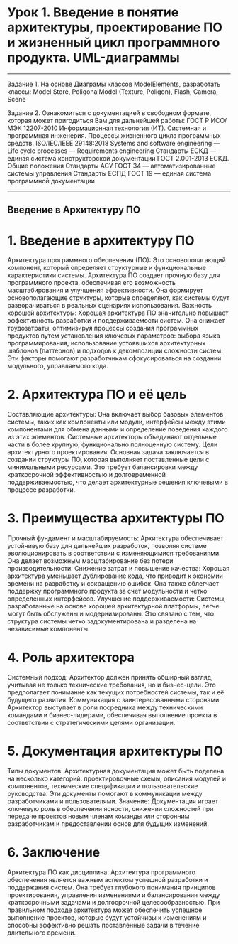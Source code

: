 # Урок 1. Введение в понятие архитектуры, проектирование ПО и жизненный цикл программного продукта. UML-диаграммы
_________________________________________________________________________________________________________________

Задание 1. На основе Диаграмы классов ModelElements, разработать классы: Model Store, PoligonalModel (Texture, Poligon), Flash, Camera, Scene

Задание 2. Ознакомиться с документацией в свободном формате, которая может пригодиться Вам для дальнейшей работы:
ГОСТ Р ИСО/МЭК 12207-2010 Информационная технология (ИТ). Системная и программная инженерия. Процессы жизненного цикла программных средств.
ISO/IEC/IEEE 29148:2018 Systems and software engineering — Life cycle processes — Requirements engineering
Стандарты ЕСКД — единая система конструкторской документации
ГОСТ 2.001-2013 ЕСКД. Общие положения
Стандарты АСУ ГОСТ 34 — автоматизированные системы управления
Стандарты ЕСПД ГОСТ 19 — единая система программной документации
_________________________________________________________________________________________________________________
## Введение в Архитектуру ПО

# 1. Введение в архитектуру ПО
Архитектура программного обеспечения (ПО): Это основополагающий компонент, который определяет структурные и функциональные характеристики системы. Архитектура ПО создает прочную базу для программного проекта, обеспечивая его возможность масштабирования и улучшения эффективности. Она формирует основополагающие структуры, которые определяют, как системы будут разворачиваться в реальных сценариях использования.
Важность хорошей архитектуры: Хорошая архитектура ПО значительно повышает эффективность разработки и поддерживаемости систем. Она снижает трудозатраты, оптимизируя процессы создания программных продуктов путем установления ключевых параметров: выбора языка программирования, использование устоявшихся архитектурных шаблонов (паттернов) и подходов к декомпозиции сложности систем. Эти факторы помогают разработчикам сфокусироваться на создании модульного, управляемого кода.

# 2. Архитектура ПО и её цель
Составляющие архитектуры: Она включает выбор базовых элементов системы, таких как компоненты или модули, интерфейсы между этими компонентами для обмена данными и определение поведения каждого из этих элементов. Системные архитекторы объединяют отдельные части в более крупную, функционально полноценную систему.
Цели архитектурного проектирования: Основная задача заключается в создании структуры ПО, которая выполняет поставленные цели с минимальными ресурсами. Это требует балансировки между краткосрочной эффективностью и долговременной поддерживаемостью, что делает архитектурные решения ключевыми в процессе разработки.

# 3. Преимущества архитектуры ПО
Прочный фундамент и масштабируемость: Архитектура обеспечивает устойчивую базу для дальнейших разработок, позволяя системе эволюционировать в соответствии с изменяющимися требованиями. Она делает возможным масштабирование без потери производительности.
Снижение затрат и повышение качества: Хорошая архитектура уменьшает дублирование кода, что приводит к экономии времени на разработку и сокращению ошибок. Она также облегчает поддержку программного продукта за счет модульности и четко определенных интерфейсов.
Улучшение поддерживаемости: Системы, разработанные на основе хорошей архитектурной платформы, легче могут быть обслужены и модернизированы. Это связано с тем, что структура системы четко задокументирована и разделена на независимые компоненты.

# 4. Роль архитектора
Системный подход: Архитектор должен принять обширный взгляд, учитывая не только технические требования, но и бизнес-цели. Это предполагает понимание как текущих потребностей системы, так и её будущего развития.
Коммуникация с заинтересованными сторонами: Архитектор выступает в роли посредника между техническими командами и бизнес-лидерами, обеспечивая выполнение проекта в соответствии с стратегическими целями организации.

# 5. Документация архитектуры ПО
Типы документов: Архитектурная документация может быть поделена на несколько категорий: проектировочные схемы, описания модулей и компонентов, технические спецификации и пользовательские руководства. Эти документы помогают в коммуникации между разработчиками и пользователями.
Значение: Документация играет ключевую роль в обеспечении ясности, снижении сложностей при передаче проектов новым членам команды или сторонним разработчикам и предоставлении основ для будущих изменений.

# 6. Заключение
Архитектура ПО как дисциплина: Архитектура программного обеспечения является важным аспектом успешной разработки и поддержания систем. Она требует глубокого понимания принципов проектирования, управления изменениями и балансирования между краткосрочными задачами и долгосрочной целесообразностью. При правильном подходе архитектура может обеспечить успешное выполнение проектов, которые будут устойчивы к изменениям и способны эффективно решать поставленные задачи в течение длительного времени.
